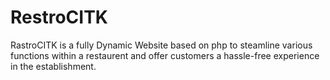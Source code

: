 # RestroCITK

RastroCITK is a fully Dynamic Website based on php to steamline various functions within a restaurent and offer customers a hassle-free experience in the establishment. 



